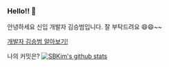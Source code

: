 ### Hello!! 👋
안녕하세요 신입 개발자 김승범입니다.
잘 부탁드려요 😄😄~~

[개발자 김승범 알아보기!](https://www.notion.so/cf22d9ea5b4f436c9f2c065284ba22a9)

나의 커밋은?
[![SBKim's github stats](https://github-readme-stats.vercel.app/api?username=SBkim12)](https://github.com/anuraghazra/github-readme-stats)
<!--
**SBkim12/SBkim12** is a ✨ _special_ ✨ repository because its `README.md` (this file) appears on your GitHub profile.

Here are some ideas to get you started:

- 🔭 I’m currently working on ...
- 🌱 I’m currently learning ...
- 👯 I’m looking to collaborate on ...
- 🤔 I’m looking for help with ...
- 💬 Ask me about ...
- 📫 How to reach me: ...
- 😄 Pronouns: ...
- ⚡ Fun fact: ...
-->
